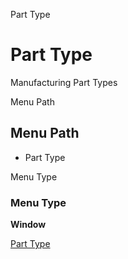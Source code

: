 
Part Type
# Part Type


Manufacturing Part Types

Menu Path
## Menu Path



- Part Type

Menu Type
### Menu Type

**Window**


[Part Type](../../window-part-type.md)